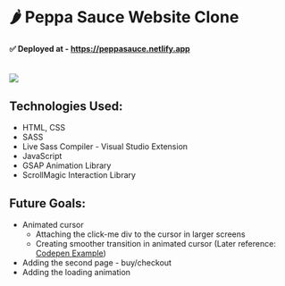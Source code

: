 # 🌶️ Peppa Sauce Website Clone

#### ✅ Deployed at - https://peppasauce.netlify.app

<br />

<img src="https://user-images.githubusercontent.com/59930625/193638523-ca00e3f5-0e53-4792-a25d-26c3020ea428.png">

## Technologies Used:

- HTML, CSS
- SASS
- Live Sass Compiler - Visual Studio Extension
- JavaScript
- GSAP Animation Library
- ScrollMagic Interaction Library

## Future Goals:

- Animated cursor
  - Attaching the click-me div to the cursor in larger screens
  - Creating smoother transition in animated cursor (Later reference: [Codepen Example](https://codepen.io/sgorneau/pen/mWEddP))
- Adding the second page - buy/checkout
- Adding the loading animation
